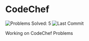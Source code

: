 # CodeChef
![Problems Solved: 5](https://img.shields.io/badge/solved-5-brightblue.svg)
![Last Commit](https://img.shields.io/github/last-commit/google/skia.svg)


Working on CodeChef Problems
